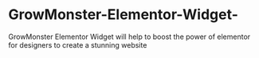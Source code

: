 # GrowMonster-Elementor-Widget-
GrowMonster Elementor Widget will help to boost the power of elementor for designers to create a stunning website
